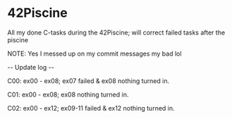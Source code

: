 # 42Piscine
All my done C-tasks during the 42Piscine; will correct failed tasks after the piscine

NOTE: Yes I messed up on my commit messages my bad lol

-- Update log --

C00: ex00 - ex08; ex07 failed & ex08 nothing turned in.

C01: ex00 - ex08; ex08 nothing turned in.

C02: ex00 - ex12; ex09-11 failed & ex12 nothing turned in.
